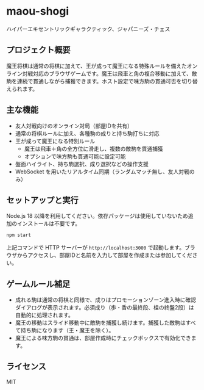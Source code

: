 # maou-shogi

ハイパーエキセントリックギャラクティック、ジャパニーズ・チェス

## プロジェクト概要

魔王将棋は通常の将棋に加えて、王が成って魔王になる特殊ルールを備えたオンライン対戦対応のブラウザゲームです。魔王は飛車と角の複合移動に加えて、敵駒を連続で貫通しながら捕獲できます。ホスト設定で味方駒の貫通可否を切り替えられます。

## 主な機能

- 友人対戦向けのオンライン対局（部屋IDを共有）
- 通常の将棋ルールに加え、各種駒の成りと持ち駒打ちに対応
- 王が成って魔王になる特別ルール
  - 魔王は飛車＋角の全方位に滑走し、複数の敵駒を貫通捕獲
  - オプションで味方駒も貫通可能に設定可能
- 盤面ハイライト、持ち駒選択、成り選択などの操作支援
- WebSocket を用いたリアルタイム同期（ランダムマッチ無し、友人対戦のみ）

## セットアップと実行

Node.js 18 以降を利用してください。依存パッケージは使用していないため追加のインストールは不要です。

```bash
npm start
```

上記コマンドで HTTP サーバーが `http://localhost:3000` で起動します。ブラウザからアクセスし、部屋IDと名前を入力して部屋を作成または参加してください。

## ゲームルール補足

- 成れる駒は通常の将棋と同様で、成りはプロモーションゾーン進入時に確認ダイアログが表示されます。必須成り（歩・香の最終段、桂の終盤2段）は自動的に処理されます。
- 魔王の移動はスライド移動中に敵駒を捕獲し続けます。捕獲した敵駒はすべて持ち駒になります（王・魔王を除く）。
- 魔王による味方駒の貫通は、部屋作成時にチェックボックスで有効化できます。

## ライセンス

MIT
